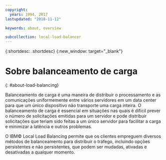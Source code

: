 ```yaml
---
copyright:
  years: 1994, 2017
lastupdated: "2018-11-12"

keywords: about, overview

subcollection: local-load-balancer
---
```


{:shortdesc: .shortdesc}
{:new_window: target="_blank"}

# Sobre balanceamento de carga
{: #about-load-balancing}

Balanceamento de carga é uma maneira de distribuir o processamento e as comunicações uniformemente entre vários servidores em um data center para que um único dispositivo não transporte uma carga inteira. O balanceamento de carga é essencial em situações nas quais é difícil prever o número de solicitações emitidas para um servidor e pode distribuir solicitações que teriam sido feitas a um único servidor para facilitar a carga e minimizar a latência e outros problemas.

O IBM© Local Load Balancing permite que os clientes empreguem diversos métodos de balanceamento para distribuir o tráfego, incluindo opções persistentes e não persistentes, que podem ser mudadas, ativadas e desativadas a qualquer momento.
